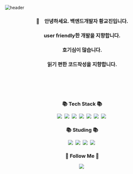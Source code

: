![header](https://capsule-render.vercel.app/api?type=slice&color=auto&height=300&section=header&text=KyoJin Hwang&fontSize=60)






<h3 align='center'> 👋 안녕하세요. 백엔드개발자 황교진입니다. </h3>
  
<h3 align='center'> user friendly한 개발을 지향합니다. </h3>

<h3 align='center'> 호기심이 많습니다. </h3>

<h3 align='center'> 읽기 편한 코드작성을 지향합니다. </h3>


</br>
</br>
</br>
</br>

<h3 align="center">📚 Tech Stack 📚</h3>
<p align="center">
  <img src="https://img.shields.io/badge/NestJS-D24939?style=flat-square&logo=NestJS&logoColor=white"/></a>&nbsp
  <img src="https://img.shields.io/badge/GraphQL-FAFAFA?style=flat-square&logo=GraphQL&logoColor=E10098"/></a>&nbsp 
  <img src="https://img.shields.io/badge/Javascript-ffb13b?style=flat-square&logo=javascript&logoColor=white"/></a>&nbsp 
  <img src="https://img.shields.io/badge/TypeScript-3655FF?style=flat-square&logo=TypeScript&logoColor=white"/></a>&nbsp
  <img src="https://img.shields.io/badge/Notion-000000?style=flat-square&logo=Notion&logoColor=white"/></a>&nbsp 
  <img src="https://img.shields.io/badge/Mysql-4479A1?style=flat-square&logo=MySql&logoColor=white"/></a>&nbsp    
  <img src="https://img.shields.io/badge/github-181717?style=for-the-badge&logo=github&logoColor=white"></a>&nbsp
  
</p>

<h3 align="center">📚 Studing 📚</h3>
<p align='center'> 
<img src="https://img.shields.io/badge/GCP-white?style=for-the-badge&logo=Google Marketing Platform&logoColor=4285F4"></a>&nbsp
<img src="https://img.shields.io/badge/Docker-2496ED?style=flat-square&logo=Docker&logoColor=white"/></a>&nbsp
<img src="https://img.shields.io/badge/Node.js-339933?style=flat-square&logo=Node.js&logoColor=white"/></a>&nbsp
<img src="https://img.shields.io/badge/Express-000000?style=flat-square&logo=Express&logoColor=white"/></a>&nbsp
</p>



<h3 align="center">🌈 Follow Me 🌈</h3>
<p align="center">
  <a href="https://velog.io/@hwangkyojin"><img src="https://img.shields.io/badge/Tech%20Blog-11B48A?style=flat-square&logo=Vimeo&logoColor=white&link=https://velog.io/@hyeinisfree"/></a>&nbsp

</p>
